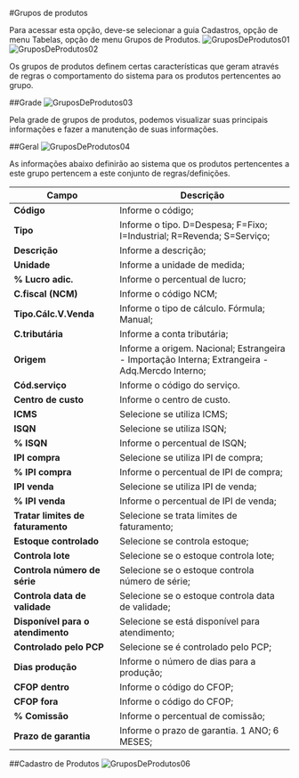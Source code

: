 #Grupos de produtos

Para acessar esta opção, deve-se selecionar a guia Cadastros, opção de menu Tabelas, opção de menu Grupos de Produtos.
![GruposDeProdutos01](https://raw.githubusercontent.com/netforcews/docs-erp/master/cadastro/imgs/GruposDeProdutos01.png)
![GruposDeProdutos02](https://raw.githubusercontent.com/netforcews/docs-erp/master/cadastro/imgs/GruposDeProdutos02.png)

Os grupos de produtos definem certas características que geram através de regras o comportamento do sistema para os produtos pertencentes ao grupo.

##Grade
![GruposDeProdutos03](https://raw.githubusercontent.com/netforcews/docs-erp/master/cadastro/imgs/GruposDeProdutos03.png)

Pela grade de grupos de produtos, podemos visualizar suas principais informações e fazer a manutenção de suas informações.

##Geral
![GruposDeProdutos04](https://raw.githubusercontent.com/netforcews/docs-erp/master/cadastro/imgs/GruposDeProdutos04.png)

As informações abaixo definirão ao sistema que os produtos pertencentes a este grupo pertencem a este conjunto de regras/definições.

Campo | Descrição
------|----------
**Código** | Informe o código;
**Tipo** | Informe o tipo. D=Despesa; F=Fixo; I=Industrial; R=Revenda; S=Serviço;
**Descrição** | Informe a descrição;
**Unidade** | Informe a unidade de medida;
**% Lucro adic.** | Informe o percentual de lucro;
**C.fiscal (NCM)** | Informe o código NCM;
**Tipo.Cálc.V.Venda** | Informe o tipo de cálculo. Fórmula; Manual;
**C.tributária** | Informe a conta tributária;
**Origem** | Informe a origem. Nacional; Estrangeira - Importação Interna; Extrangeira - Adq.Mercdo Interno;
**Cód.serviço** | Informe o código do serviço.
**Centro de custo** | Informe o centro de custo.
**ICMS** | Selecione se utiliza ICMS;
**ISQN** | Selecione se utiliza ISQN;
**% ISQN** | Informe o percentual de ISQN;
**IPI compra** | Selecione se utiliza IPI de compra;
**% IPI compra** | Informe o percentual de IPI de compra;
**IPI venda** | Selecione se utiliza IPI de venda;
**% IPI venda** | Informe o percentual de IPI de venda;
**Tratar limites de faturamento** | Selecione se trata limites de faturamento;
**Estoque controlado** | Selecione se controla estoque;
**Controla lote** | Selecione se o estoque controla lote;
**Controla número de série** | Selecione se o estoque controla número de série;
**Controla data de validade** | Selecione se o estoque controla data de validade;
**Disponível para o atendimento** | Selecione se está disponível para atendimento;
**Controlado pelo PCP** | Selecione se é controlado pelo PCP;
**Dias produção** | Informe o número de dias para a produção;
**CFOP dentro** | Informe o código do CFOP;
**CFOP fora** | Informe o código do CFOP;
**% Comissão** | Informe o percentual de comissão;
**Prazo de garantia** | Informe o prazo de garantia. 1 ANO; 6 MESES;


##Cadastro de Produtos
![GruposDeProdutos06](https://raw.githubusercontent.com/netforcews/docs-erp/master/cadastro/imgs/GruposDeProdutos06.png)


